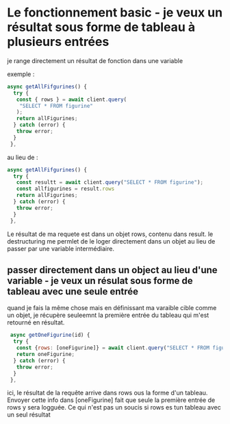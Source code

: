 # Le fonctionnement basic - je veux un résultat sous forme de tableau à plusieurs entrées

je range directement un résultat de fonction dans une variable

exemple :

```js
async getAllFifgurines() {
  try {
   const { rows } = await client.query(
    "SELECT * FROM figurine"
   );
   return allFigurines;
  } catch (error) {
   throw error;
  }
 },
 ```

au lieu de :

```js
async getAllFifgurines() {
  try {
   const resultt = await client.query("SELECT * FROM figurine");
   const allfigurines = result.rows
   return allFigurines;
  } catch (error) {
   throw error;
  }
 },
 ```

Le résultat de ma requete est dans un objet rows, contenu dans result. le destructuring me permlet de le loger directement dans un objet au lieu de passer par une variable intermédiaire.

## passer directement dans un object au lieu d'une variable - je veux un résulat sous forme de tableau avec une seule entrée

quand je fais la même chose mais en définissant ma varaible cible comme un objet, je récupère seuleemnt la première entrée du tableau qui m'est retourné en résultat.

```js
 async getOneFigurine(id) {
  try {
   const {rows: [oneFigurine]} = await client.query("SELECT * FROM figurine WHERE id = $1 LIMIT 1", [id]);
   return oneFigurine;
  } catch (error) {
   throw error;
  }
 },
```

ici, le résultat de la requête arrive dans rows ous la forme d'un tableau. Envoyer cette info dans [oneFigurine] fait que seule la première entrée de rows y sera logguée. Ce qui n'est pas un soucis si rows es tun tableau avec un seul résultat
